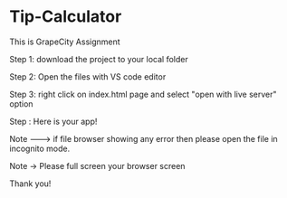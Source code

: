 # Tip-Calculator
This is GrapeCity Assignment


Step 1: download the project to your local folder

Step 2: Open the files with VS code editor

Step 3: right click on index.html page and select "open with live server" option

Step : Here is your app!

Note ---> if file browser showing any error then please open the file in incognito mode.

Note -> Please full screen your browser screen 


Thank you!
